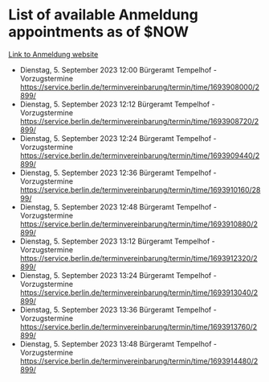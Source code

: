 # List of available Anmeldung appointments as of $NOW
[Link to Anmeldung website](https://service.berlin.de/terminvereinbarung/termin/tag.php?termin=1&anliegen[]=120686&dienstleisterlist=122210,122217,327316,122219,327312,122227,327314,122231,327346,122243,327348,122254,122252,329742,122260,329745,122262,329748,122271,327278,122273,327274,122277,327276,330436,122280,327294,122282,327290,122284,327292,122291,327270,122285,327266,122286,327264,122296,327268,150230,329760,122297,327286,122294,327284,122312,329763,122314,329775,122304,327330,122311,327334,122309,327332,317869,122281,327352,122279,329772,122283,122276,327324,122274,327326,122267,329766,122246,327318,122251,327320,122257,327322,122208,327298,122226,327300&herkunft=http%3A%2F%2Fservice.berlin.de%2Fdienstleistung%2F120686%2F)
- Dienstag, 5. September 2023 12:00 Bürgeramt Tempelhof - Vorzugstermine https://service.berlin.de/terminvereinbarung/termin/time/1693908000/2899/
- Dienstag, 5. September 2023 12:12 Bürgeramt Tempelhof - Vorzugstermine https://service.berlin.de/terminvereinbarung/termin/time/1693908720/2899/
- Dienstag, 5. September 2023 12:24 Bürgeramt Tempelhof - Vorzugstermine https://service.berlin.de/terminvereinbarung/termin/time/1693909440/2899/
- Dienstag, 5. September 2023 12:36 Bürgeramt Tempelhof - Vorzugstermine https://service.berlin.de/terminvereinbarung/termin/time/1693910160/2899/
- Dienstag, 5. September 2023 12:48 Bürgeramt Tempelhof - Vorzugstermine https://service.berlin.de/terminvereinbarung/termin/time/1693910880/2899/
- Dienstag, 5. September 2023 13:12 Bürgeramt Tempelhof - Vorzugstermine https://service.berlin.de/terminvereinbarung/termin/time/1693912320/2899/
- Dienstag, 5. September 2023 13:24 Bürgeramt Tempelhof - Vorzugstermine https://service.berlin.de/terminvereinbarung/termin/time/1693913040/2899/
- Dienstag, 5. September 2023 13:36 Bürgeramt Tempelhof - Vorzugstermine https://service.berlin.de/terminvereinbarung/termin/time/1693913760/2899/
- Dienstag, 5. September 2023 13:48 Bürgeramt Tempelhof - Vorzugstermine https://service.berlin.de/terminvereinbarung/termin/time/1693914480/2899/
